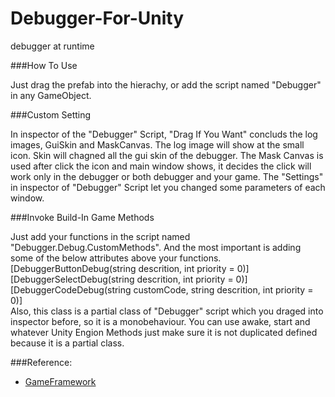 # Debugger-For-Unity
debugger at runtime

###How To Use

Just drag the prefab into the hierachy, or add the script named "Debugger" in any GameObject.

###Custom Setting  

In inspector of the "Debugger" Script, "Drag If You Want" concluds the log images, GuiSkin and MaskCanvas.
The log image will show at the small icon. Skin will chagned all the gui skin of the debugger. The Mask Canvas is used after click the icon and main window shows, it decides the click will work only in the debugger or both debugger and your game.
The "Settings" in inspector of "Debugger" Script let you changed some parameters of each window.

###Invoke Build-In Game Methods  

Just add your functions in the script named "Debugger.Debug.CustomMethods". And the most important is adding some of the below attributes above your functions.  
[DebuggerButtonDebug(string descrition, int priority = 0)]  
[DebuggerSelectDebug(string descrition, int priority = 0)]  
[DebuggerCodeDebug(string customCode, string descrition, int priority = 0)]  
Also, this class is a partial class of "Debugger" script which you draged into inspector before, so it is a monobehaviour. You can use awake, start and whatever Unity Engion Methods just make sure it is not duplicated defined because it is a partial class.

###Reference:
* [GameFramework](https://github.com/EllanJiang/GameFramework)
